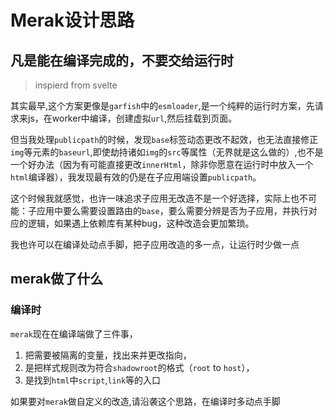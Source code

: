# Merak设计思路

## 凡是能在编译完成的，不要交给运行时
> inspierd from svelte

其实最早,这个方案更像是`garfish`中的`esmloader`,是一个纯粹的运行时方案，先请求来js，在worker中编译，创建虚拟`url`,然后挂载到页面。

但当我处理`publicpath`的时候，发现`base`标签动态更改不起效，也无法直接修正`img`等元素的`baseurl`,即使劫持诸如`img`的`src`等属性（无界就是这么做的）,也不是一个好办法（因为有可能直接更改`innerHtml`，除非你愿意在运行时中放入一个`html`编译器），我发现最有效的仍是在子应用端设置`publicpath`。

这个时候我就感觉，也许一味追求子应用无改造不是一个好选择，实际上也不可能：子应用中要么需要设置路由的`base`，要么需要分辨是否为子应用，并执行对应的逻辑，如果遇上依赖库有某种bug，这种改造会更加繁琐。

我也许可以在编译处动点手脚，把子应用改造的多一点，让运行时少做一点


## merak做了什么

### 编译时
`merak`现在在编译端做了三件事，
1. 把需要被隔离的变量，找出来并更改指向，
2. 是把样式规则改为符合`shadowroot`的格式（`root` to `host`），
3. 是找到`html`中`script`,`link`等的入口

如果要对`merak`做自定义的改造,请沿袭这个思路，在编译时多动点手脚



